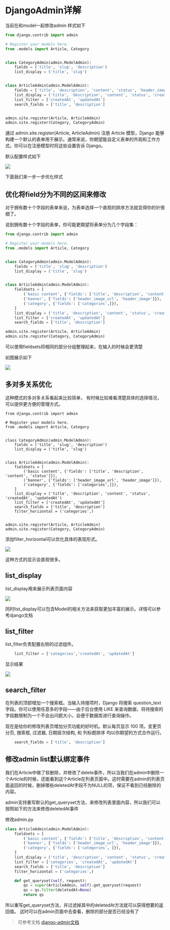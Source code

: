 # DjangoAdmin详解

当前在和model一起修改admin 样式如下

```python
from django.contrib import admin

# Register your models here.
from .models import Article, Category


class CategoryAdmin(admin.ModelAdmin):
    fields = ('title', 'slug', 'description')
    list_display = ('title', 'slug')


class ArticleAdmin(admin.ModelAdmin):
    fields = ['title', 'description', 'content', 'status', 'header_image_url', 'header_image', 'categories']
    list_display = ('title', 'description', 'content', 'status', 'createdAt', 'updatedAt')
    list_filter = ['createdAt', 'updatedAt']
    search_fields = ['title', 'description']


admin.site.register(Article, ArticleAdmin)
admin.site.register(Category, CategoryAdmin)
```

通过 admin.site.register\(Article, ArticleAdmin\) 注册 Article 模型，Django 能够构建一个默认的表单用于展示。通常来说，你期望能自定义表单的外观和工作方式。你可以在注册模型时将这些设置告诉 Django。

默认配置样式如下

![](http://ossp.pengjunjie.com/mweb/15585937788289.jpg)

下面我们来一步一步优化样式

## 优化将field分为不同的区间来修改

对于拥有数十个字段的表单来说，为表单选择一个直观的排序方法就显得你的针很细了。

说到拥有数十个字段的表单，你可能更期望将表单分为几个字段集：

```python
from django.contrib import admin

# Register your models here.
from .models import Article, Category


class CategoryAdmin(admin.ModelAdmin):
    fields = ('title', 'slug', 'description')
    list_display = ('title', 'slug')


class ArticleAdmin(admin.ModelAdmin):
    fieldsets = [
        ('basic content', {'fields': ['title', 'description', 'content', 'status']}),
        ('banner', {'fields': ['header_image_url', 'header_image']}),
        ('category', {'fields': ['categories',]}),
    ]
    list_display = ('title', 'description', 'content', 'status', 'createdAt', 'updatedAt')
    list_filter = ['createdAt', 'updatedAt']
    search_fields = ['title', 'description']

admin.site.register(Article, ArticleAdmin)
admin.site.register(Category, CategoryAdmin)
```

可以使用fieldsets将相同的部分分组整理起来，在输入的时候会更清楚

如图展示如下

![](http://ossp.pengjunjie.com/mweb/15585938894166.jpg)

## 多对多关系优化

这种模式的多对多关系看起来比较简单， 有时候比较难看清楚具体的选择情况，可以提供更方便的管理方式。

```text
from django.contrib import admin

# Register your models here.
from .models import Article, Category


class CategoryAdmin(admin.ModelAdmin):
    fields = ('title', 'slug', 'description')
    list_display = ('title', 'slug')


class ArticleAdmin(admin.ModelAdmin):
    fieldsets = [
        ('basic content', {'fields': ['title', 'description', 'content', 'status']}),
        ('banner', {'fields': ['header_image_url', 'header_image']}),
        ('category', {'fields': ['categories',]}),
    ]
    list_display = ('title', 'description', 'content', 'status', 'createdAt', 'updatedAt')
    list_filter = ['createdAt', 'updatedAt']
    search_fields = ['title', 'description']
    filter_horizontal = ('categories',)


admin.site.register(Article, ArticleAdmin)
admin.site.register(Category, CategoryAdmin)
```

添加filter\_horizontal可以优化具体的表现形式。

![](http://ossp.pengjunjie.com/mweb/15585940198573.jpg)

这种方式的显示会直观很多。

## list\_display

list\_display用来展示列表页面内容

![](http://ossp.pengjunjie.com/mweb/15585944599164.jpg)

同时list\_display可以包含Model的相关方法来获取更加丰富的展示。详情可以参考django文档

## list\_filter

list\_filter负责配置右侧的过滤组件。

```python
    list_filter = ['categories','createdAt', 'updatedAt']
```

显示结果

![](http://ossp.pengjunjie.com/mweb/15585946510712.jpg)

## search\_filter

在列表的顶部增加一个搜索框。当输入待搜项时，Django 将搜索 question\_text 字段。你可以使用任意多的字段——由于后台使用 LIKE 来查询数据，将待搜索的字段数限制为一个不会出问题大小，会便于数据库进行查询操作。

现在是给你的修改列表页增加分页功能的好时机。默认每页显示 100 项。变更页分页, 搜索框, 过滤器, 日期层次结构, 和 列标题排序 均以你期望的方式合作运行。

```python
    search_fields = ['title', 'description']
```

## 修改admin list默认绑定事件

我们在Article中做了软删除，并修改了delete事件，所以当我们在admin中删除一个Article的时候，还能看到这个Article在列表页面中。这时需要在admin的列表页面返回的时候，删掉哪些deletedAt字段不为NULL的项，保证不看到已经删除的内容。

admin支持重写默认的get\_queryset方法，来修改列表里面内容，所以我们可以按照如下的方法来修改deletedAt事件

修改admin.py

```python
class ArticleAdmin(admin.ModelAdmin):
    fieldsets = [
        ('basic content', {'fields': ['title', 'description', 'content', 'status']}),
        ('banner', {'fields': ['header_image_url', 'header_image']}),
        ('category', {'fields': ['categories', ]}),
    ]
    list_display = ('title', 'description', 'content', 'status', 'createdAt', 'updatedAt')
    list_filter = ['categories', 'createdAt', 'updatedAt']
    search_fields = ['title', 'description']
    filter_horizontal = ('categories',)

    def get_queryset(self, request):
        qs = super(ArticleAdmin, self).get_queryset(request)
        qs = qs.filter(deletedAt=None)
        return qs
```

所以重写get\_queryset方法，并过滤掉其中的deletedAt方法就可以获得想要的返回值。 这时可以在admin页面中去查看，删除的部分是否已经没有了

> 可参考文档 [django-admin文档](https://docs.djangoproject.com/en/2.2/ref/contrib/admin/)

